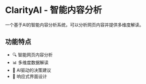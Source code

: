 
# ClarityAI - 智能内容分析

一个基于AI的智能内容分析系统，可以分析网页内容并提供多维度解读。

## 功能特点

- 🔍 智能网页内容分析
- 📊 多维度数据解读
- 🤖 AI驱动的决策建议
- 📱 响应式界面设计


